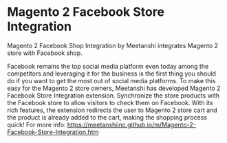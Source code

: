 # Magento 2 Facebook Store Integration

Magento 2 Facebook Shop Integration by Meetanshi integrates Magento 2 store with Facebook shop.
	
Facebook remains the top social media platform even today among the competitors and leveraging it for the business is the first thing you should do if you want to get the most out of social media platforms. To make this easy for the Magento 2 store owners, Meetanshi has developed Magento 2 Facebook Store Integration extension.
Synchronize the store products with the Facebook store to allow visitors to check them on Facebook. With its rich features, the extension redirects the user to Magento 2 store cart and the product is already added to the cart, making the shopping process quick!
For more info: https://meetanshiinc.github.io/m/Magento-2-Facebook-Store-Integration.htm

